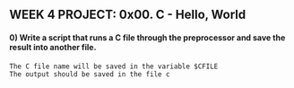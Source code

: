 ## WEEK 4 PROJECT: 0x00. C - Hello, World ##
#### 0) Write a script that runs a C file through the preprocessor and save the result into another file.

    The C file name will be saved in the variable $CFILE
    The output should be saved in the file c
####

